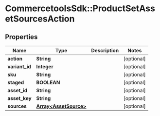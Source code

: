 # CommercetoolsSdk::ProductSetAssetSourcesAction

## Properties
Name | Type | Description | Notes
------------ | ------------- | ------------- | -------------
**action** | **String** |  | [optional] 
**variant_id** | **Integer** |  | [optional] 
**sku** | **String** |  | [optional] 
**staged** | **BOOLEAN** |  | [optional] 
**asset_id** | **String** |  | [optional] 
**asset_key** | **String** |  | [optional] 
**sources** | [**Array&lt;AssetSource&gt;**](AssetSource.md) |  | [optional] 

